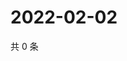 # 2022-02-02

共 0 条

<!-- BEGIN WEIBO -->
<!-- 最后更新时间 Wed Feb 02 2022 16:16:55 GMT+0800 (China Standard Time) -->

<!-- END WEIBO -->

